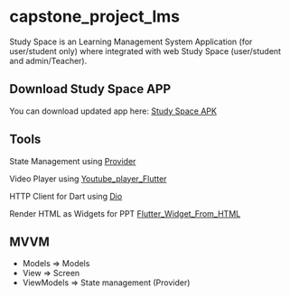 # capstone_project_lms

Study Space is an Learning Management System Application (for user/student only) where integrated with web Study Space (user/student and admin/Teacher).

## Download Study Space APP

You can download updated app here: [Study Space APK](https://drive.google.com/file/d/1INxTejFT9VGTfJLTqInM34livJpIPcXa/view?usp=sharing)

## Tools

State Management using [Provider](https://pub.dev/packages/provider)

Video Player using [Youtube_player_Flutter](https://pub.dev/packages/youtube_player_flutter)

HTTP Client for Dart using [Dio](https://pub.dev/packages/dio)

Render HTML as Widgets for PPT [Flutter_Widget_From_HTML](https://pub.dev/packages/flutter_widget_from_html)

## MVVM
- Models => Models
- View => Screen
- ViewModels => State management (Provider)

